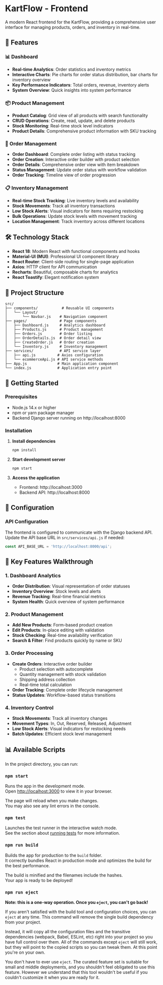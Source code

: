 # KartFlow - Frontend

A modern React frontend for the KartFlow, providing a comprehensive user interface for managing products, orders, and inventory in real-time.

## 🚀 Features

### 📊 Dashboard
- **Real-time Analytics**: Order statistics and inventory metrics
- **Interactive Charts**: Pie charts for order status distribution, bar charts for inventory overview
- **Key Performance Indicators**: Total orders, revenue, inventory alerts
- **System Overview**: Quick insights into system performance

### 📦 Product Management
- **Product Catalog**: Grid view of all products with search functionality
- **CRUD Operations**: Create, read, update, and delete products
- **Stock Monitoring**: Real-time stock level indicators
- **Product Details**: Comprehensive product information with SKU tracking

### 🛒 Order Management
- **Order Dashboard**: Complete order listing with status tracking
- **Order Creation**: Interactive order builder with product selection
- **Order Details**: Comprehensive order view with item breakdown
- **Status Management**: Update order status with workflow validation
- **Order Tracking**: Timeline view of order progression

### 📋 Inventory Management
- **Real-time Stock Tracking**: Live inventory levels and availability
- **Stock Movements**: Track all inventory transactions
- **Low Stock Alerts**: Visual indicators for items requiring restocking
- **Bulk Operations**: Update stock levels with movement tracking
- **Location Management**: Track inventory across different locations

## 🛠️ Technology Stack

- **React 18**: Modern React with functional components and hooks
- **Material-UI (MUI)**: Professional UI component library
- **React Router**: Client-side routing for single-page application
- **Axios**: HTTP client for API communication
- **Recharts**: Beautiful, composable charts for analytics
- **React Toastify**: Elegant notification system

## 📁 Project Structure

```
src/
├── components/           # Reusable UI components
│   └── Layout/
│       └── Navbar.js    # Navigation component
├── pages/               # Page components
│   ├── Dashboard.js     # Analytics dashboard
│   ├── Products.js      # Product management
│   ├── Orders.js        # Order listing
│   ├── OrderDetails.js  # Order detail view
│   ├── CreateOrder.js   # Order creation
│   └── Inventory.js     # Inventory management
├── services/            # API service layer
│   ├── api.js          # Axios configuration
│   └── ecommerceApi.js # API service methods
├── App.js              # Main application component
└── index.js            # Application entry point
```

## 🚦 Getting Started

### Prerequisites
- Node.js 14.x or higher
- npm or yarn package manager
- Backend Django server running on http://localhost:8000

### Installation

1. **Install dependencies**
   ```bash
   npm install
   ```

2. **Start development server**
   ```bash
   npm start
   ```

3. **Access the application**
   - Frontend: http://localhost:3000
   - Backend API: http://localhost:8000

## 🔧 Configuration

### API Configuration
The frontend is configured to communicate with the Django backend API. Update the API base URL in `src/services/api.js` if needed:

```javascript
const API_BASE_URL = 'http://localhost:8000/api';
```

## 📱 Key Features Walkthrough

### 1. Dashboard Analytics
- **Order Distribution**: Visual representation of order statuses
- **Inventory Overview**: Stock levels and alerts
- **Revenue Tracking**: Real-time financial metrics
- **System Health**: Quick overview of system performance

### 2. Product Management
- **Add New Products**: Form-based product creation
- **Edit Products**: In-place editing with validation
- **Stock Checking**: Real-time availability verification
- **Search & Filter**: Find products quickly by name or SKU

### 3. Order Processing
- **Create Orders**: Interactive order builder
  - Product selection with autocomplete
  - Quantity management with stock validation
  - Shipping address collection
  - Real-time total calculation
- **Order Tracking**: Complete order lifecycle management
- **Status Updates**: Workflow-based status transitions

### 4. Inventory Control
- **Stock Movements**: Track all inventory changes
- **Movement Types**: In, Out, Reserved, Released, Adjustment
- **Low Stock Alerts**: Visual indicators for restocking needs
- **Batch Updates**: Efficient stock level management

## 📊 Available Scripts

In the project directory, you can run:

### `npm start`

Runs the app in the development mode.\
Open [http://localhost:3000](http://localhost:3000) to view it in your browser.

The page will reload when you make changes.\
You may also see any lint errors in the console.

### `npm test`

Launches the test runner in the interactive watch mode.\
See the section about [running tests](https://facebook.github.io/create-react-app/docs/running-tests) for more information.

### `npm run build`

Builds the app for production to the `build` folder.\
It correctly bundles React in production mode and optimizes the build for the best performance.

The build is minified and the filenames include the hashes.\
Your app is ready to be deployed!

### `npm run eject`

**Note: this is a one-way operation. Once you `eject`, you can't go back!**

If you aren't satisfied with the build tool and configuration choices, you can `eject` at any time. This command will remove the single build dependency from your project.

Instead, it will copy all the configuration files and the transitive dependencies (webpack, Babel, ESLint, etc) right into your project so you have full control over them. All of the commands except `eject` will still work, but they will point to the copied scripts so you can tweak them. At this point you're on your own.

You don't have to ever use `eject`. The curated feature set is suitable for small and middle deployments, and you shouldn't feel obligated to use this feature. However we understand that this tool wouldn't be useful if you couldn't customize it when you are ready for it.

